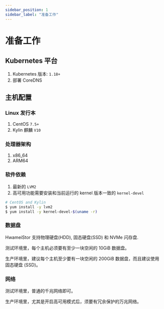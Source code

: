 ```yaml
---
sidebar_position: 1
sidebar_label: "准备工作"
---
```


# 准备工作

## Kubernetes 平台

1. Kubernetes 版本: `1.18+`
2. 部署 CoreDNS

## 主机配置

### Linux 发行本

1. CentOS `7.5+`
1. Kylin 麒麟 `V10`

### 处理器架构

1. x86_64
1. ARM64

### 软件依赖

1. 最新的 `LVM2`
2. 高可用功能需要安装和当前运行的 kernel 版本一致的 `kernel-devel`

```bash
# CentOS and Kylin
$ yum install -y lvm2
$ yum install -y kernel-devel-$(uname -r)
```

### 数据盘

HwameiStor 支持物理硬盘(HDD), 固态硬盘(SSD) 和 NVMe 闪存盘.

测试环境里，每个主机必须要有至少一块空闲的 10GiB 数据盘。

生产环境里，建议每个主机至少要有一块空闲的 200GiB 数据盘，而且建议使用固态硬盘 (SSD)。

### 网络

测试环境里，普通的千兆网络即可。

生产环境里，尤其是开启高可用模式后，须要有冗余保护的万兆网络。